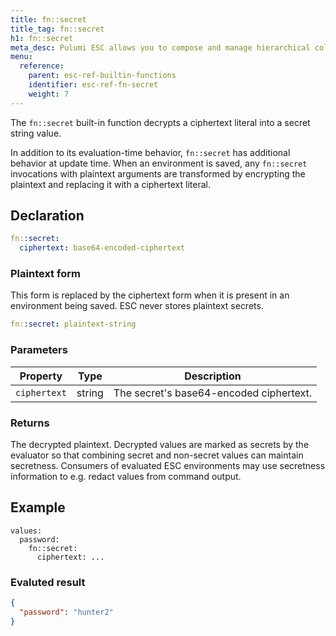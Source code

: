 ```yaml
---
title: fn::secret
title_tag: fn::secret
h1: fn::secret
meta_desc: Pulumi ESC allows you to compose and manage hierarchical collections of configuration and secrets and consume them in various ways.
menu:
  reference:
    parent: esc-ref-builtin-functions
    identifier: esc-ref-fn-secret
    weight: 7
---
```


The `fn::secret` built-in function decrypts a ciphertext literal into a secret string value.

In addition to its evaluation-time behavior, `fn::secret` has additional behavior at update time. When an environment is saved, any `fn::secret` invocations with plaintext arguments are transformed by encrypting the plaintext and replacing it with a ciphertext literal.

## Declaration

```yaml
fn::secret:
  ciphertext: base64-encoded-ciphertext
```

### Plaintext form

This form is replaced by the ciphertext form when it is present in an environment being saved. ESC never stores plaintext secrets.

```yaml
fn::secret: plaintext-string
```

### Parameters

| Property     | Type         | Description                                                       |
|--------------|--------------|-------------------------------------------------------------------|
| `ciphertext` | string       | The secret's base64-encoded ciphertext.

### Returns

The decrypted plaintext. Decrypted values are marked as secrets by the evaluator so that combining secret and non-secret values can maintain secretness. Consumers of evaluated ESC environments may use secretness information to e.g. redact values from command output.

## Example

```yaml:
values:
  password:
    fn::secret:
      ciphertext: ...
```

### Evaluted result

```json
{
  "password": "hunter2"
}
```
